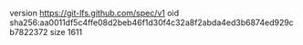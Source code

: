 version https://git-lfs.github.com/spec/v1
oid sha256:aa0011df5c4ffe08d2beb46f1d30f4c32a8f2abda4ed3b6874ed929cb7822372
size 1611
